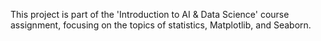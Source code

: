 This project is part of the 'Introduction to AI & Data Science' course assignment, focusing on the topics of statistics, Matplotlib, and Seaborn.
